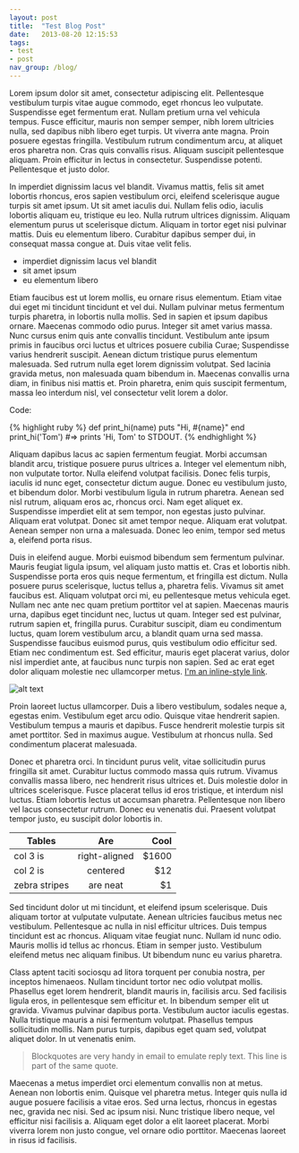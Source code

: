 ```yaml
---
layout: post
title:  "Test Blog Post"
date:   2013-08-20 12:15:53
tags:
- test
- post
nav_group: /blog/
---
```


Lorem ipsum dolor sit amet, consectetur adipiscing elit. Pellentesque vestibulum turpis vitae augue commodo, eget rhoncus leo vulputate. Suspendisse eget fermentum erat. Nullam pretium urna vel vehicula tempus. Fusce efficitur, mauris non semper semper, nibh lorem ultricies nulla, sed dapibus nibh libero eget turpis. Ut viverra ante magna. Proin posuere egestas fringilla. Vestibulum rutrum condimentum arcu, at aliquet eros pharetra non. Cras quis convallis risus. Aliquam suscipit pellentesque aliquam. Proin efficitur in lectus in consectetur. Suspendisse potenti. Pellentesque et justo dolor.

In imperdiet dignissim lacus vel blandit. Vivamus mattis, felis sit amet lobortis rhoncus, eros sapien vestibulum orci, eleifend scelerisque augue turpis sit amet ipsum. Ut sit amet iaculis dui. Nullam felis odio, iaculis lobortis aliquam eu, tristique eu leo. Nulla rutrum ultrices dignissim. Aliquam elementum purus ut scelerisque dictum. Aliquam in tortor eget nisi pulvinar mattis. Duis eu elementum libero. Curabitur dapibus semper dui, in consequat massa congue at. Duis vitae velit felis.

 * imperdiet dignissim lacus vel blandit
 * sit amet ipsum
 * eu elementum libero

Etiam faucibus est ut lorem mollis, eu ornare risus elementum. Etiam vitae dui eget mi tincidunt tincidunt et vel dui. Nullam pulvinar metus fermentum turpis pharetra, in lobortis nulla mollis. Sed in sapien et ipsum dapibus ornare. Maecenas commodo odio purus. Integer sit amet varius massa. Nunc cursus enim quis ante convallis tincidunt. Vestibulum ante ipsum primis in faucibus orci luctus et ultrices posuere cubilia Curae; Suspendisse varius hendrerit suscipit. Aenean dictum tristique purus elementum malesuada. Sed rutrum nulla eget lorem dignissim volutpat. Sed lacinia gravida metus, non malesuada quam bibendum in. Maecenas convallis urna diam, in finibus nisi mattis et. Proin pharetra, enim quis suscipit fermentum, massa leo interdum nisl, vel consectetur velit lorem a dolor.

Code:

{% highlight ruby %}
def print_hi(name)
  puts "Hi, #{name}"
end
print_hi('Tom')
#=> prints 'Hi, Tom' to STDOUT.
{% endhighlight %}

Aliquam dapibus lacus ac sapien fermentum feugiat. Morbi accumsan blandit arcu, tristique posuere purus ultrices a. Integer vel elementum nibh, non vulputate tortor. Nulla eleifend volutpat facilisis. Donec felis turpis, iaculis id nunc eget, consectetur dictum augue. Donec eu vestibulum justo, et bibendum dolor. Morbi vestibulum ligula in rutrum pharetra. Aenean sed nisl rutrum, aliquam eros ac, rhoncus orci. Nam eget aliquet ex. Suspendisse imperdiet elit at sem tempor, non egestas justo pulvinar. Aliquam erat volutpat. Donec sit amet tempor neque. Aliquam erat volutpat. Aenean semper non urna a malesuada. Donec leo enim, tempor sed metus a, eleifend porta risus.

Duis in eleifend augue. Morbi euismod bibendum sem fermentum pulvinar. Mauris feugiat ligula ipsum, vel aliquam justo mattis et. Cras et lobortis nibh. Suspendisse porta eros quis neque fermentum, et fringilla est dictum. Nulla posuere purus scelerisque, luctus tellus a, pharetra felis. Vivamus sit amet faucibus est. Aliquam volutpat orci mi, eu pellentesque metus vehicula eget. Nullam nec ante nec quam pretium porttitor vel at sapien. Maecenas mauris urna, dapibus eget tincidunt nec, luctus ut quam. Integer sed est pulvinar, rutrum sapien et, fringilla purus. Curabitur suscipit, diam eu condimentum luctus, quam lorem vestibulum arcu, a blandit quam urna sed massa. Suspendisse faucibus euismod purus, quis vestibulum odio efficitur sed. Etiam nec condimentum est. Sed efficitur, mauris eget placerat varius, dolor nisl imperdiet ante, at faucibus nunc turpis non sapien. Sed ac erat eget dolor aliquam molestie nec ullamcorper metus. [I'm an inline-style link](https://www.google.com).

![alt text](https://encrypted-tbn1.gstatic.com/images?q=tbn:ANd9GcQMtGOh7XDMeJEmwZxoKcU_n7joA5KqCZJQtV7lLcpzutq4LXE0 "CC")

Proin laoreet luctus ullamcorper. Duis a libero vestibulum, sodales neque a, egestas enim. Vestibulum eget arcu odio. Quisque vitae hendrerit sapien. Vestibulum tempus a mauris et dapibus. Fusce hendrerit molestie turpis sit amet porttitor. Sed in maximus augue. Vestibulum at rhoncus nulla. Sed condimentum placerat malesuada.

Donec et pharetra orci. In tincidunt purus velit, vitae sollicitudin purus fringilla sit amet. Curabitur luctus commodo massa quis rutrum. Vivamus convallis massa libero, nec hendrerit risus ultrices et. Duis molestie dolor in ultrices scelerisque. Fusce placerat tellus id eros tristique, et interdum nisl luctus. Etiam lobortis lectus ut accumsan pharetra. Pellentesque non libero vel lacus consectetur rutrum. Donec eu venenatis dui. Praesent volutpat tempor justo, eu suscipit dolor lobortis in.

| Tables        | Are           | Cool  |
| ------------- |:-------------:| -----:|
| col 3 is      | right-aligned | $1600 |
| col 2 is      | centered      |   $12 |
| zebra stripes | are neat      |    $1 |

Sed tincidunt dolor ut mi tincidunt, et eleifend ipsum scelerisque. Duis aliquam tortor at vulputate vulputate. Aenean ultricies faucibus metus nec vestibulum. Pellentesque ac nulla in nisl efficitur ultrices. Duis tempus tincidunt est ac rhoncus. Aliquam vitae feugiat nunc. Nullam id nunc odio. Mauris mollis id tellus ac rhoncus. Etiam in semper justo. Vestibulum eleifend metus nec aliquam finibus. Ut bibendum nunc eu varius pharetra.

Class aptent taciti sociosqu ad litora torquent per conubia nostra, per inceptos himenaeos. Nullam tincidunt tortor nec odio volutpat mollis. Phasellus eget lorem hendrerit, blandit mauris in, facilisis arcu. Sed facilisis ligula eros, in pellentesque sem efficitur et. In bibendum semper elit ut gravida. Vivamus pulvinar dapibus porta. Vestibulum auctor iaculis egestas. Nulla tristique mauris a nisi fermentum volutpat. Phasellus tempus sollicitudin mollis. Nam purus turpis, dapibus eget quam sed, volutpat aliquet dolor. In ut venenatis enim.

> Blockquotes are very handy in email to emulate reply text.
> This line is part of the same quote.

Maecenas a metus imperdiet orci elementum convallis non at metus. Aenean non lobortis enim. Quisque vel pharetra metus. Integer quis nulla id augue posuere facilisis a vitae eros. Sed urna lectus, rhoncus in egestas nec, gravida nec nisi. Sed ac ipsum nisi. Nunc tristique libero neque, vel efficitur nisi facilisis a. Aliquam eget dolor a elit laoreet placerat. Morbi viverra lorem non justo congue, vel ornare odio porttitor. Maecenas laoreet in risus id facilisis.
